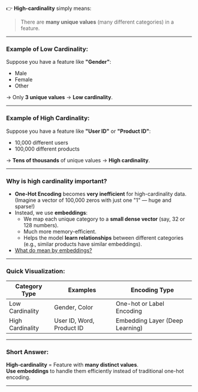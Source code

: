 
👉 **High-cardinality** simply means:  
> There are **many unique values** (many different categories) in a feature.

---

### Example of **Low Cardinality**:
Suppose you have a feature like **"Gender"**:
- Male
- Female
- Other

→ Only **3 unique values** → **Low cardinality**.

---

### Example of **High Cardinality**:
Suppose you have a feature like **"User ID"** or **"Product ID"**:
- 10,000 different users
- 100,000 different products

→ **Tens of thousands** of unique values → **High cardinality**.

---

### Why is **high cardinality** important?
- **One-Hot Encoding** becomes **very inefficient** for high-cardinality data.  
  (Imagine a vector of 100,000 zeros with just one "1" — huge and sparse!)
- Instead, we use **embeddings**:  
  - We map each unique category to a **small dense vector** (say, 32 or 128 numbers).
  - Much more memory-efficient.
  - Helps the model **learn relationships** between different categories (e.g., similar products have similar embeddings).
- [What do mean by embeddings?](explaiantion_docs_for_extra_docs/embeddings.md)


---

### Quick Visualization:
| Category Type       | Examples          | Encoding Type            |
|----------------------|-------------------|---------------------------|
| Low Cardinality       | Gender, Color      | One-hot or Label Encoding |
| High Cardinality      | User ID, Word, Product ID | Embedding Layer (Deep Learning) |

---

### Short Answer:
**High-cardinality** = Feature with **many distinct values**.  
**Use embeddings** to handle them efficiently instead of traditional one-hot encoding.

---

